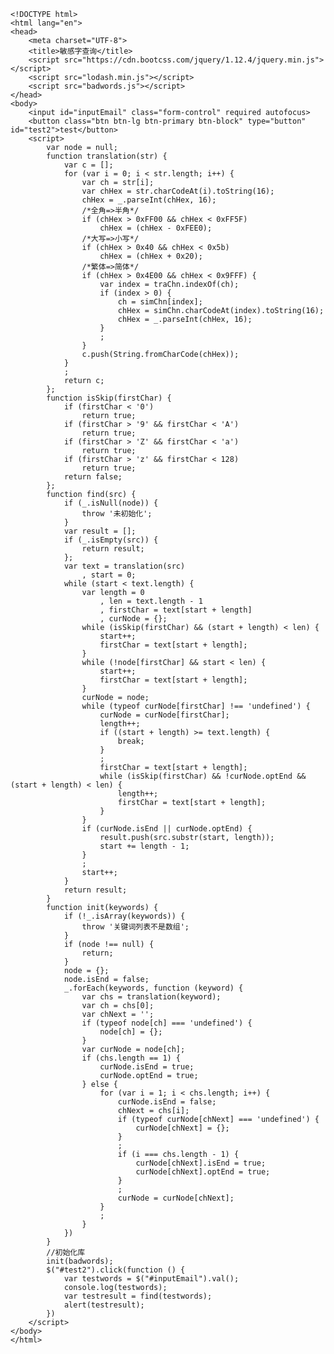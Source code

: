 

    <!DOCTYPE html>
    <html lang="en">
    <head>
        <meta charset="UTF-8">
        <title>敏感字查询</title>
        <script src="https://cdn.bootcss.com/jquery/1.12.4/jquery.min.js"></script>
        <script src="lodash.min.js"></script>
        <script src="badwords.js"></script>
    </head>
    <body>
        <input id="inputEmail" class="form-control" required autofocus>
        <button class="btn btn-lg btn-primary btn-block" type="button" id="test2">test</button>
        <script>
            var node = null;
            function translation(str) {
                var c = [];
                for (var i = 0; i < str.length; i++) {
                    var ch = str[i];
                    var chHex = str.charCodeAt(i).toString(16);
                    chHex = _.parseInt(chHex, 16);
                    /*全角=>半角*/
                    if (chHex > 0xFF00 && chHex < 0xFF5F)
                        chHex = (chHex - 0xFEE0);
                    /*大写=>小写*/
                    if (chHex > 0x40 && chHex < 0x5b)
                        chHex = (chHex + 0x20);
                    /*繁体=>简体*/
                    if (chHex > 0x4E00 && chHex < 0x9FFF) {
                        var index = traChn.indexOf(ch);
                        if (index > 0) {
                            ch = simChn[index];
                            chHex = simChn.charCodeAt(index).toString(16);
                            chHex = _.parseInt(chHex, 16);
                        }
                        ;
                    }
                    c.push(String.fromCharCode(chHex));
                }
                ;
                return c;
            };
            function isSkip(firstChar) {
                if (firstChar < '0')
                    return true;
                if (firstChar > '9' && firstChar < 'A')
                    return true;
                if (firstChar > 'Z' && firstChar < 'a')
                    return true;
                if (firstChar > 'z' && firstChar < 128)
                    return true;
                return false;
            };
            function find(src) {
                if (_.isNull(node)) {
                    throw '未初始化';
                }
                var result = [];
                if (_.isEmpty(src)) {
                    return result;
                };
                var text = translation(src)
                    , start = 0;
                while (start < text.length) {
                    var length = 0
                        , len = text.length - 1
                        , firstChar = text[start + length]
                        , curNode = {};
                    while (isSkip(firstChar) && (start + length) < len) {
                        start++;
                        firstChar = text[start + length];
                    }
                    while (!node[firstChar] && start < len) {
                        start++;
                        firstChar = text[start + length];
                    }
                    curNode = node;
                    while (typeof curNode[firstChar] !== 'undefined') {
                        curNode = curNode[firstChar];
                        length++;
                        if ((start + length) >= text.length) {
                            break;
                        }
                        ;
                        firstChar = text[start + length];
                        while (isSkip(firstChar) && !curNode.optEnd && (start + length) < len) {
                            length++;
                            firstChar = text[start + length];
                        }
                    }
                    if (curNode.isEnd || curNode.optEnd) {
                        result.push(src.substr(start, length));
                        start += length - 1;
                    }
                    ;
                    start++;
                }
                return result;
            }
            function init(keywords) {
                if (!_.isArray(keywords)) {
                    throw '关键词列表不是数组';
                }
                if (node !== null) {
                    return;
                }
                node = {};
                node.isEnd = false;
                _.forEach(keywords, function (keyword) {
                    var chs = translation(keyword);
                    var ch = chs[0];
                    var chNext = '';
                    if (typeof node[ch] === 'undefined') {
                        node[ch] = {};
                    }
                    var curNode = node[ch];
                    if (chs.length == 1) {
                        curNode.isEnd = true;
                        curNode.optEnd = true;
                    } else {
                        for (var i = 1; i < chs.length; i++) {
                            curNode.isEnd = false;
                            chNext = chs[i];
                            if (typeof curNode[chNext] === 'undefined') {
                                curNode[chNext] = {};
                            }
                            ;
                            if (i === chs.length - 1) {
                                curNode[chNext].isEnd = true;
                                curNode[chNext].optEnd = true;
                            }
                            ;
                            curNode = curNode[chNext];
                        }
                        ;
                    }
                })
            }
            //初始化库
            init(badwords);
            $("#test2").click(function () {
                var testwords = $("#inputEmail").val();
                console.log(testwords);
                var testresult = find(testwords);
                alert(testresult);
            })
        </script>
    </body>
    </html>
    
    